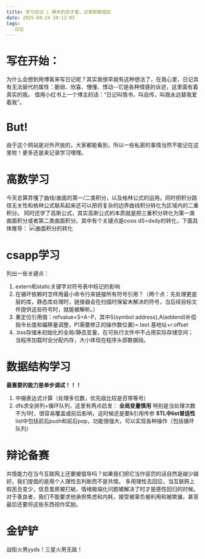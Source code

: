 ```yaml
---
title: 学习日记 | 麻木的日子里，记录即是抵抗
date: 2025-04-24 10:12:03
tags:
  -日记
---
```

# 写在开始：
为什么会想到用博客来写日记呢？其实我很早就有这种想法了，在我心里，日记具有无法替代的属性：脆弱、欣喜、懵懂、悸动--它是各种情感的诉述，这里面有着真实的我。
借用小红书上一个博主的话：“日记叫情书，叫自传，叫我永远替我爱着我”。
# But!
由于这个网站是对外开放的，大家都能看到，所以一些私密的事情当然不能记在这里啦！更多还是来记录学习嘿嘿。
# 高数学习
今天总算弄懂了曲线/曲面的第一/二类积分，以及格林公式的运用。同时把积分路径无关性和格林公式联系起来还可以把将复杂的边界曲线积分转化为区域内的二重积分。
同时还学了高斯公式，其实高斯公式的本质就是把三重积分转化为第一类曲面积分或者第二类曲面积分。其中有个关键点是cosα dS=dxdy的转化，下面具体推导：
![曲面积分的转化](/img/gaosi.png "derivation")
# csapp学习
列出一些关键点：
1. extern和static关键字对符号表中标记的影响
2. 在循环依赖时怎样用最小命令行来链接所有符号引用？（两个点：先处理更底层的库，静态库处理时，链接器会在扫描时保留未解决的符号，当后续目标文件提供这些符号时，就能被解析。）
3. 重定位引用值：refvalue=S+A−P，其中S(symbol address),A(addend)补偿指令长度和偏移量调整，P(需要修正的操作数位置)=.text 基地址+r.offset
4. .bss存储未初始化的全局/静态变量，在可执行文件中不占用实际存储空间；当程序加载时会分配内存，大小体现在程序头部数据段。
# 数据结构学习
**最重要的能力是单步调试！！！**
1. 中缀表达式计算（处理多位数，优先级比较是否带等号）
2. dfs求全排列+循环队列，这里有两点启发：
**全局变量慎用**
特别是当处理次数不为1时，很容易覆盖或前后影响，这时候还是要&引用传参
**STL中list普适性**
list中包括前后push和前后pop，功能很强大，可以实现各种操作（包括循环队列）
# 辩论备赛
共情能力在当今互联网上还要被倡导吗？如果我们把它当作惩罚的话自然是越少越好。我们提倡的是用个人理性去判断而不是共情。
多用理性去回应，当互联网上假恶丑变少，信息茧房被打破，情绪极端化问题被解决了时才是感性回归的时候。
对于善良者，我们不能要求他承担焦虑和内耗，接受被辜负被利用和被欺骗，甚至最后还要将这些东西视作奖励。
# 金铲铲
战街火男yyds！三星火男无敌！
